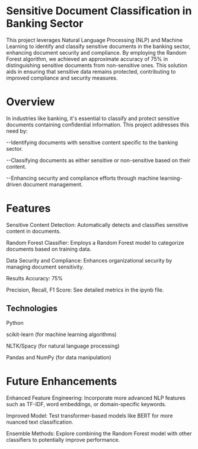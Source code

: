 # Sensitive Document Classification in Banking Sector
This project leverages Natural Language Processing (NLP) and Machine Learning to identify and classify sensitive documents in the banking sector, enhancing document security and compliance. 
By employing the Random Forest algorithm, we achieved an approximate accuracy of 75% in distinguishing sensitive documents from non-sensitive ones. This solution aids in ensuring that sensitive data remains protected, contributing to improved compliance and security measures.

# Overview
In industries like banking, it's essential to classify and protect sensitive documents containing confidential information. This project addresses this need by:

--Identifying documents with sensitive content specific to the banking sector.

--Classifying documents as either sensitive or non-sensitive based on their content.

--Enhancing security and compliance efforts through machine learning-driven document management.

# Features
Sensitive Content Detection: Automatically detects and classifies sensitive content in documents.

Random Forest Classifier: Employs a Random Forest model to categorize documents based on training data.

Data Security and Compliance: Enhances organizational security by managing document sensitivity.


Results
Accuracy: 75%

Precision, Recall, F1 Score: See detailed metrics in the ipynb file.

## Technologies
Python

scikit-learn (for machine learning algorithms)

NLTK/Spacy (for natural language processing)

Pandas and NumPy (for data manipulation)

# Future Enhancements

Enhanced Feature Engineering: Incorporate more advanced NLP features such as TF-IDF, word embeddings, or domain-specific keywords.

Improved Model: Test transformer-based models like BERT for more nuanced text classification.

Ensemble Methods: Explore combining the Random Forest model with other classifiers to potentially improve performance.
